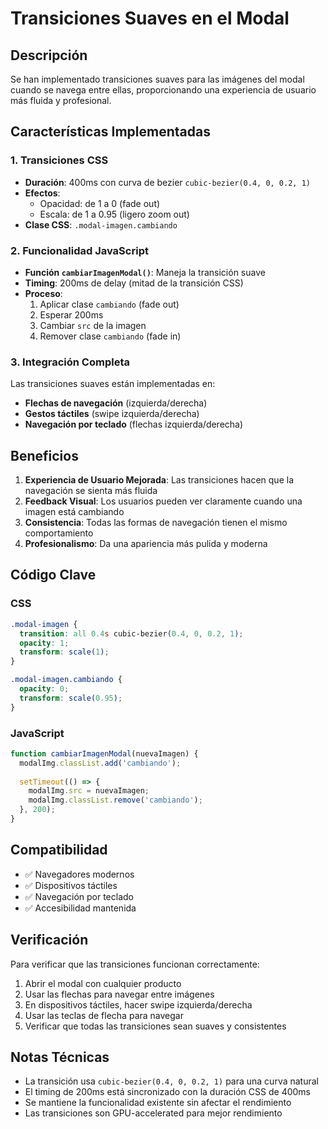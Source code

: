 # Transiciones Suaves en el Modal

## Descripción

Se han implementado transiciones suaves para las imágenes del modal cuando se navega entre ellas, proporcionando una experiencia de usuario más fluida y profesional.

## Características Implementadas

### 1. Transiciones CSS
- **Duración**: 400ms con curva de bezier `cubic-bezier(0.4, 0, 0.2, 1)`
- **Efectos**: 
  - Opacidad: de 1 a 0 (fade out)
  - Escala: de 1 a 0.95 (ligero zoom out)
- **Clase CSS**: `.modal-imagen.cambiando`

### 2. Funcionalidad JavaScript
- **Función `cambiarImagenModal()`**: Maneja la transición suave
- **Timing**: 200ms de delay (mitad de la transición CSS)
- **Proceso**:
  1. Aplicar clase `cambiando` (fade out)
  2. Esperar 200ms
  3. Cambiar `src` de la imagen
  4. Remover clase `cambiando` (fade in)

### 3. Integración Completa
Las transiciones suaves están implementadas en:
- **Flechas de navegación** (izquierda/derecha)
- **Gestos táctiles** (swipe izquierda/derecha)
- **Navegación por teclado** (flechas izquierda/derecha)

## Beneficios

1. **Experiencia de Usuario Mejorada**: Las transiciones hacen que la navegación se sienta más fluida
2. **Feedback Visual**: Los usuarios pueden ver claramente cuando una imagen está cambiando
3. **Consistencia**: Todas las formas de navegación tienen el mismo comportamiento
4. **Profesionalismo**: Da una apariencia más pulida y moderna

## Código Clave

### CSS
```css
.modal-imagen {
  transition: all 0.4s cubic-bezier(0.4, 0, 0.2, 1);
  opacity: 1;
  transform: scale(1);
}

.modal-imagen.cambiando {
  opacity: 0;
  transform: scale(0.95);
}
```

### JavaScript
```javascript
function cambiarImagenModal(nuevaImagen) {
  modalImg.classList.add('cambiando');
  
  setTimeout(() => {
    modalImg.src = nuevaImagen;
    modalImg.classList.remove('cambiando');
  }, 200);
}
```

## Compatibilidad

- ✅ Navegadores modernos
- ✅ Dispositivos táctiles
- ✅ Navegación por teclado
- ✅ Accesibilidad mantenida

## Verificación

Para verificar que las transiciones funcionan correctamente:

1. Abrir el modal con cualquier producto
2. Usar las flechas para navegar entre imágenes
3. En dispositivos táctiles, hacer swipe izquierda/derecha
4. Usar las teclas de flecha para navegar
5. Verificar que todas las transiciones sean suaves y consistentes

## Notas Técnicas

- La transición usa `cubic-bezier(0.4, 0, 0.2, 1)` para una curva natural
- El timing de 200ms está sincronizado con la duración CSS de 400ms
- Se mantiene la funcionalidad existente sin afectar el rendimiento
- Las transiciones son GPU-accelerated para mejor rendimiento 